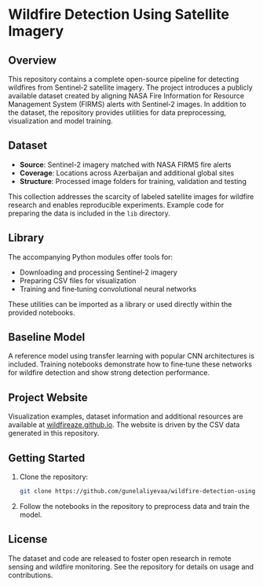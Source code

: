 # Wildfire Detection Using Satellite Imagery

## Overview
This repository contains a complete open-source pipeline for detecting wildfires from Sentinel‑2 satellite imagery. The project introduces a publicly available dataset created by aligning NASA Fire Information for Resource Management System (FIRMS) alerts with Sentinel‑2 images. In addition to the dataset, the repository provides utilities for data preprocessing, visualization and model training.

## Dataset
- **Source**: Sentinel-2 imagery matched with NASA FIRMS fire alerts
- **Coverage**: Locations across Azerbaijan and additional global sites
- **Structure**: Processed image folders for training, validation and testing

This collection addresses the scarcity of labeled satellite images for wildfire research and enables reproducible experiments. Example code for preparing the data is included in the `lib` directory.

## Library
The accompanying Python modules offer tools for:
- Downloading and processing Sentinel‑2 imagery
- Preparing CSV files for visualization
- Training and fine‑tuning convolutional neural networks

These utilities can be imported as a library or used directly within the provided notebooks.

## Baseline Model
A reference model using transfer learning with popular CNN architectures is included. Training notebooks demonstrate how to fine‑tune these networks for wildfire detection and show strong detection performance.

## Project Website
Visualization examples, dataset information and additional resources are available at [wildfireaze.github.io](https://wildfireaze.github.io). The website is driven by the CSV data generated in this repository.

## Getting Started
1. Clone the repository:
   ```bash
   git clone https://github.com/gunelaliyevaa/wildfire-detection-using-satellite-imagery
   ```
2. Follow the notebooks in the repository to preprocess data and train the model.

## License
The dataset and code are released to foster open research in remote sensing and wildfire monitoring. See the repository for details on usage and contributions.
